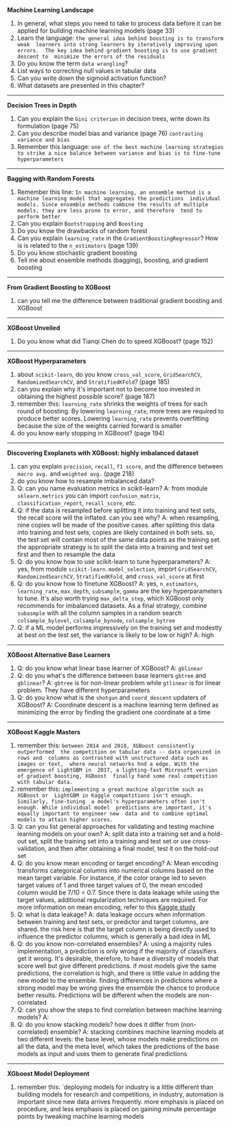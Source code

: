 **Machine Learning Landscape**
1. In general, what steps you need to take to process data before it can be 
        applied for building machine learning models (page 33)
2. Learn the language: `the general idea behind boosting is to transform weak 
        learners into strong learners by iteratively improving upon errors. 
        The key idea behind gradient boosting is to use gradient descent to 
        minimize the errors of the residuals`
3. Do you know the term `data wrangling`?
4. List ways to correcting null values in tabular data
5. Can you write down the sigmoid activation function?
6. What datasets are presented in this chapter?

---

**Decision Trees in Depth**
1. Can you explain the `Gini criterion` in decision trees, write down its
        formulation (page 75)
2. Can you describe model bias and variance (page 76) `contrasting 
        variance and bias`
3. Remember this language: `one of the best machine learning strategies 
        to strike a nice balance between variance and bias is to fine-tune 
        hyperparameters`
---

**Bagging with Random Forests**

1. Remember this line: `In machine learning, an ensemble method is a 
        machine learning model that aggregates the predictions 
        individual models. Since ensemble methods combine the results
        of multiple models, they are less prone to error, and therefore 
        tend to perform better`
2. Can you explain `Bootstrapping` and `Boosting`
3. Do you know the drawbacks of random forest
4. Can you explain `learning_rate` in the `GradientBoostingRegressor`? How 
        is is related to the `n_estimators` (page 139)
5. Do you know stochastic gradient boosting
6. Tell me about ensemble methods (bagging), boosting, and gradient boosting

---

**From Gradient Boosting to XGBoost**

1. can you tell me the difference between traditional gradient boosting 
        and XGBoost

---

**XGBoost Unveiled**

1. Do you know what did Tianqi Chen do to speed XGBoost? (page 152)
---

**XGBoost Hyperparameters**

1. about `scikit-learn`, do you know `cross_val_score`, `GridSearchCV`,         
        `RandomizedSearchCV`, and `StratifiedKFold`? (page 185)
2. can you explain why it's important not to become too invested in 
        obtaining the highest possible score? (page 187)
3. remember this: `learning_rate` shrinks the weights of trees for each 
        round of boosting. By lowering `learning_rate`, more trees are 
        required to produce better scores. Lowering `learning_rate` prevents 
        overfitting because the size of the weights carried forward is smaller
4. do you know early stopping in XGBoost? (page 194)


---

**Discovering Exoplanets with XGBoost: highly imbalanced dataset**

1. can you explain `precision`, `recall`, `f1 score`, and the difference 
        between `macro avg.` and `weighted avg.` (page 218)
2. do you know how to resample imbalanced data?
3. Q: can you name evaluation metrics in scikit-learn? A: from module 
        `sklearn.metrics` you can import `confusion_matrix`, 
        `classification_report`, `recall_score`, _etc._
4. Q: if the data is resampled before splitting it into training and test 
        sets, the recall score will the inflated. can you see why? 
        A: when resampling, nine copies will be made of the positive cases. 
        after splitting this data into training and test sets, copies are 
        likely contained in both sets. so, the test set will contain most of 
        the same data points as the training set. the appropriate strategy is 
        to split the data into a training and test set first and then to 
        resample the data 
5. Q: do you know how to use scikit-learn to tune hyperparameters? 
        A: yes, from module `scikit-learn.model_selection`, import 
        `GridSearchCV`, `RandomizedSearchCV`, 
        `StratifiedKFold`, and `cross_val_score` at first
6. Q: do you know how to finetune XGBoost? A: yes, `n_estimators`, 
        `learning_rate`, `max_depth`, `subsample`, `gamma` are the key 
        hyperparameters to tune. It's also worth trying `max_delta_step`, 
        which XGBoost only recommends for imbalanced datasets. As a final 
        strategy, combine `subasmple` with all the column samples in a 
        random search `colsample_bylevel`, `colsample_bynode`, 
        `colsample_bytree`
7. Q: if a ML model performs impressively on the training set and modestly 
        at best on the test set, the variance is likely to be low or high? 
        A: high

--- 

**XGBoost Alternative Base Learners**

1. Q: do you know what linear base learner of XGBoost? A: `gblinear`
2. Q: do you what's the difference between base learners 
        `gbtree` and `gblinear`? A: `gbtree` is for non-linear problem while 
        `gtlinear` is for linear problem. They have different hyperparameters
3. Q: do you know what is the `shotgun` and `coord_descent` updaters of 
        XGBoost? A: Coordinate descent is a machine learning term defined as 
        minimizing the error by finding the gradient one coordinate at a time 

---

**XGBoost Kaggle Masters**

1. remember this: `between 2014 and 2018, XGBoost consistently outperformed 
        the competition on tabular data -- data organized in rows and 
        columns as contrasted with unstructured data such as images or text, 
        where neural networks hnd a edge. With the emergence of LightGBM in 
        2017, a lighting-fast Microsoft version of gradient boosting, XGBoost 
        finally hand some real competition with tabular data.`
2. remember this: `implementing a great machine algorithm such as XGBoost or 
        LightGBM in Kaggle competitions isn't enough. Similarly, fine-tuning 
        a model's hyperparameters often isn't enough. While individual model 
        predictions are important, it's equally important to engineer new 
        data and to combine optimal models to attain higher scores.`
3. Q: can you list general approaches for validating and testing machine 
        learning models on your own? A: split data into a training set and 
        a hold-out set, split the training set into a training and test set 
        or use cross-validation, and then after obtaining a final model, test 
        it on the hold-out set
4. Q: do you know mean encoding or target encoding? A: Mean encoding transforms 
        categorical columns into numerical columns based on the mean target 
        variable. For instance, if the color orange led to seven target values 
        of 1 and three target values of 0, the mean encoded column would 
        be 7/10 = 0.7. Since there is data leakage while using the target 
        values, additional regularization techniques are required. For more 
        information on mean encoding, refer to this [Kaggle study](https://www.kaggle.com/code/vprokopev/mean-likelihood-encodings-a-comprehensive-study/notebook)
5. Q: what is data leakage? A: data leakage occurs when information between 
        training and test sets, or predictor and target columns, are shared. 
        the risk here is that the target column is being directly used to 
        influence the predictor columns, which is generally a bad idea in ML
6. Q: do you know non-correlated ensembles? A: using a majority rules 
        implementation, a prediction is only wrong if the majority of 
        classifiers get it wrong. It's desirable, therefore, to have a 
        diversity of models that score well but give different predictions. 
        if most models give the same predictions, the correlation is high, 
        and there is little value in adding the new model to the ensemble. 
        finding differences in predictions where a strong model may be wrong 
        gives the ensemble the chance to produce better results. Predictions 
        will be different when the models are non-correlated
7. Q: can you show the steps to find correlation between machine learning 
        models? A:
8. Q: do you know stacking models? how does it differ from (non-correlated) 
        ensemble? A: stacking combines machine learning models at two 
        different levels: the base level, whose models make predictions on 
        all the data, and the meta level, which takes the predictions of the 
        base models as input and uses them to generate final predictions 

---

**XGboost Model Deployment**

1. remember this: `deploying models for industry is a little different than 
        building models for research and competitions, in industry, automation 
        is important since new data arrives frequently. more emphasis is placed 
        on procedure, and less emphasis is placed on gaining minute percentage 
        points by tweaking machine learning models


